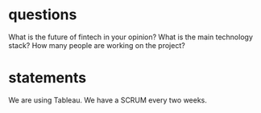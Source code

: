 # questions
What is the future of fintech in your opinion?
What is the main technology stack?
How many people are working on the project?


# statements
We are using Tableau.
We have a SCRUM every two weeks.
